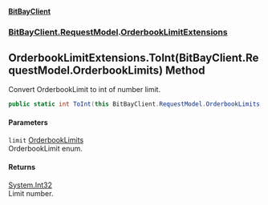 #### [BitBayClient](./index.md 'index')
### [BitBayClient.RequestModel](./BitBayClient-RequestModel.md 'BitBayClient.RequestModel').[OrderbookLimitExtensions](./BitBayClient-RequestModel-OrderbookLimitExtensions.md 'BitBayClient.RequestModel.OrderbookLimitExtensions')
## OrderbookLimitExtensions.ToInt(BitBayClient.RequestModel.OrderbookLimits) Method
Convert OrderbookLimit to int of number limit.  
```csharp
public static int ToInt(this BitBayClient.RequestModel.OrderbookLimits limit);
```
#### Parameters
<a name='BitBayClient-RequestModel-OrderbookLimitExtensions-ToInt(BitBayClient-RequestModel-OrderbookLimits)-limit'></a>
`limit` [OrderbookLimits](./BitBayClient-RequestModel-OrderbookLimits.md 'BitBayClient.RequestModel.OrderbookLimits')  
OrderbookLimit enum.  
  
#### Returns
[System.Int32](https://docs.microsoft.com/en-us/dotnet/api/System.Int32 'System.Int32')  
Limit number.  
